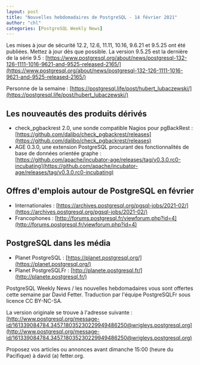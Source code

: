 ```yaml
---
layout: post
title: "Nouvelles hebdomadaires de PostgreSQL - 14 février 2021"
author: "chl"
categories: [PostgreSQL Weekly News]
---
```


Les mises à jour de sécurité 12.2, 12.6, 11.11, 10.16, 9.6.21 et 9.5.25 ont été publiées.
Mettez à jour dès que possible. La version 9.5.25 est la dernière de la série 9.5 :
[https://www.postgresql.org/about/news/postgresql-132-126-1111-1016-9621-and-9525-released-2165/](https://www.postgresql.org/about/news/postgresql-132-126-1111-1016-9621-and-9525-released-2165/)

Personne de la semaine : [https://postgresql.life/post/hubert_lubaczewski/](https://postgresql.life/post/hubert_lubaczewski/)

## Les nouveautés des produits dérivés

- check_pgbackrest 2.0, une sonde compatible Nagios pour pgBackRest :
  [https://github.com/dalibo/check_pgbackrest/releases](https://github.com/dalibo/check_pgbackrest/releases)
- AGE 0.3.0, une extension PostgreSQL procurant des fonctionnalités de base de données orientée graphe :
  [https://github.com/apache/incubator-age/releases/tag/v0.3.0.rc0-incubating](https://github.com/apache/incubator-age/releases/tag/v0.3.0.rc0-incubating)

<!--more-->

## Offres d'emplois autour de PostgreSQL en février

- Internationales : [https://archives.postgresql.org/pgsql-jobs/2021-02/](https://archives.postgresql.org/pgsql-jobs/2021-02/)
- Francophones : [http://forums.postgresql.fr/viewforum.php?id=4](http://forums.postgresql.fr/viewforum.php?id=4)

## PostgreSQL dans les média

- Planet PostgreSQL : [https://planet.postgresql.org/](https://planet.postgresql.org/)
- Planet PostgreSQLFr : [http://planete.postgresql.fr/](http://planete.postgresql.fr/)

PostgreSQL Weekly News / les nouvelles hebdomadaires vous sont offertes cette semaine par David Fetter. Traduction par l'équipe PostgreSQLFr sous licence CC BY-NC-SA.


La version originale se trouve à l'adresse suivante :
[http://www.postgresql.org/message-id/161339084784.3457.18035230229949486250@wrigleys.postgresql.org](http://www.postgresql.org/message-id/161339084784.3457.18035230229949486250@wrigleys.postgresql.org)

Proposez vos articles ou annonces avant dimanche 15:00 (heure du Pacifique) à david (a) fetter.org.

